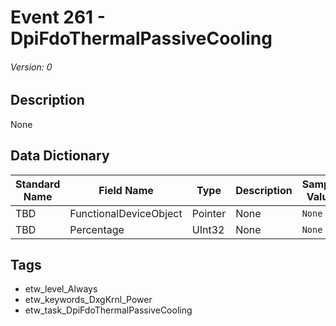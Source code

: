 # Event 261 - DpiFdoThermalPassiveCooling
###### Version: 0

## Description
None

## Data Dictionary
|Standard Name|Field Name|Type|Description|Sample Value|
|---|---|---|---|---|
|TBD|FunctionalDeviceObject|Pointer|None|`None`|
|TBD|Percentage|UInt32|None|`None`|

## Tags
* etw_level_Always
* etw_keywords_DxgKrnl_Power
* etw_task_DpiFdoThermalPassiveCooling